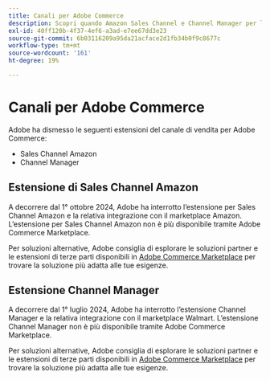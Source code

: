 ```yaml
---
title: Canali per Adobe Commerce
description: Scopri quando Amazon Sales Channel e Channel Manager per le estensioni Adobe Commerce hanno raggiunto la fine del ciclo di vita.
exl-id: 40ff120b-4f37-4ef6-a3ad-e7ee67dd3e23
source-git-commit: 6b03116209a95da21acface2d1fb34b0f9c8677c
workflow-type: tm+mt
source-wordcount: '161'
ht-degree: 19%

---
```



# Canali per Adobe Commerce

Adobe ha dismesso le seguenti estensioni del canale di vendita per Adobe Commerce:

- Sales Channel Amazon
- Channel Manager

## Estensione di Sales Channel Amazon

A decorrere dal 1° ottobre 2024, Adobe ha interrotto l’estensione per Sales Channel Amazon e la relativa integrazione con il marketplace Amazon. L’estensione per Sales Channel Amazon non è più disponibile tramite Adobe Commerce Marketplace.

Per soluzioni alternative, Adobe consiglia di esplorare le soluzioni partner e le estensioni di terze parti disponibili in [Adobe Commerce Marketplace](https://commercemarketplace.adobe.com/) per trovare la soluzione più adatta alle tue esigenze.

## Estensione Channel Manager

A decorrere dal 1° luglio 2024, Adobe ha interrotto l’estensione Channel Manager e la relativa integrazione con il marketplace Walmart. L’estensione Channel Manager non è più disponibile tramite Adobe Commerce Marketplace.

Per soluzioni alternative, Adobe consiglia di esplorare le soluzioni partner e le estensioni di terze parti disponibili in [Adobe Commerce Marketplace](https://commercemarketplace.adobe.com/) per trovare la soluzione più adatta alle tue esigenze.
